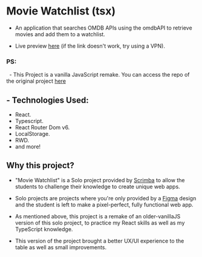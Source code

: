# Movie Watchlist (tsx)

- An application that searches OMDB APIs using the omdbAPI to retrieve movies and add them to a watchlist.

- Live preview [here](https://mhdali-movie-watchlist-tsx.netlify.app/) (if the link doesn't work, try using a VPN).

### PS:

   &nbsp; - This Project is a vanilla JavaScript remake. You can access the repo of the original project [here](https://github.com/mhdalihoria/Movie-Watch-List)

## - Technologies Used: 

- React.
- Typescript.
- React Router Dom v6.
- LocalStorage.
- RWD.
- and more!


## Why this project?

- "Movie Watchlist" is a Solo project provided by [Scrimba](https://scrimba.com) to allow the students to challenge their knowledge to create unique web apps. 

- Solo projects are projects where you're only provided by a [Figma](https://www.figma.com) design and the student is left to make a pixel-perfect, fully functional web app.

- As mentioned above, this project is a remake of an older-vanillaJS version of this solo project, to practice my React skills as well as my TypeScript knowledge.

- This version of the project brought a better UX/UI experience to the table as well as small improvements.

